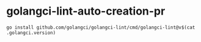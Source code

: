 # golangci-lint-auto-creation-pr

```shell
go install github.com/golangci/golangci-lint/cmd/golangci-lint@v$(cat .golangci.version)
```

